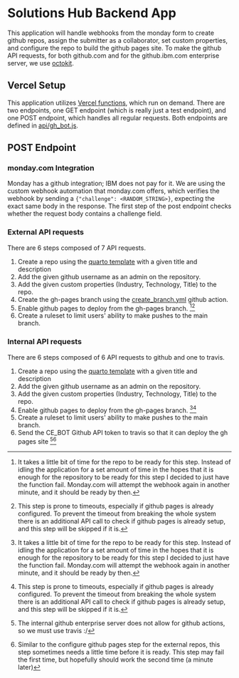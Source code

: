 # Solutions Hub Backend App

This application will handle webhooks from the monday form to create github repos, assign the submitter as a collaborator, set custom properties, and configure the repo to build the github pages site. To make the github API requests, for both github.com and for the github.ibm.com enterprise server, we use [octokit](https://github.com/octokit).

## Vercel Setup
This application utilizes [Vercel functions](https://vercel.com/docs/functions), which run on demand. There are two endpoints, one GET endpoint (which is really just a test endpoint), and one POST endpoint, which handles all regular requests. Both endpoints are defined in [api/gh_bot.js](api/gh_bot.js).

## POST Endpoint

### monday.com Integration
Monday has a github integration; IBM does not pay for it. We are using the custom webhook automation that monday.com offers, which verifies the webhook by sending a `{"challenge": <RANDOM_STRING>}`, expecting the exact same body in the response. The first step of the post endpoint checks whether the request body contains a challenge field.

### External API requests
There are 6 steps composed of 7 API requests.

1. Create a repo using the [quarto template](https://github.com/ibm-client-engineering/solution-template-quarto) with a given title and description
2. Add the given github username as an admin on the repository.
3. Add the given custom properties (Industry, Technology, Title) to the repo.
4. Create the gh-pages branch using the [create_branch.yml](https://github.com/ibm-client-engineering/solution-template-quarto/blob/main/.github/workflows/create_branch.yml) github action.
5. Enable github pages to deploy from the gh-pages branch. [^1][^2]
6. Create a ruleset to limit users' ability to make pushes to the main branch.

[^1]: It takes a little bit of time for the repo to be ready for this step. Instead of idling the application for a set amount of time in the hopes that it is enough for the repository to be ready for this step I decided to just have the function fail. Monday.com will attempt the webhook again in another minute, and it should be ready by then.
[^2]: This step is prone to timeouts, especially if github pages is already configured. To prevent the timeout from breaking the whole system there is an additional API call to check if github pages is already setup, and this step will be skipped if it is.

### Internal API requests
There are 6 steps composed of 6 API requests to github and one to travis.

1. Create a repo using the [quarto template](https://github.com/ibm-client-engineering/solution-template-quarto) with a given title and description
2. Add the given github username as an admin on the repository.
3. Add the given custom properties (Industry, Technology, Title) to the repo.
4. Enable github pages to deploy from the gh-pages branch. [^1][^2]
5. Create a ruleset to limit users' ability to make pushes to the main branch.
6. Send the CE_BOT Github API token to travis so that it can deploy the gh pages site [^3][^4]

[^3]: The internal github enterprise server does not allow for github actions, so we must use travis :/
[^4]: Similar to the configure github pages step for the external repos, this step sometimes needs a little time before it is ready. This step may fail the first time, but hopefully should work the second time (a minute later)